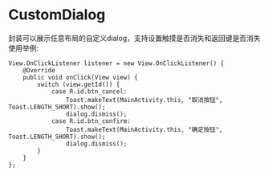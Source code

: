# CustomDialog
封装可以展示任意布局的自定义dialog，支持设置触摸是否消失和返回键是否消失
使用举例:

 

    View.OnClickListener listener = new View.OnClickListener() {
        @Override
        public void onClick(View view) {
            switch (view.getId()) {
                case R.id.btn_cancel:
                    Toast.makeText(MainActivity.this, "取消按钮", Toast.LENGTH_SHORT).show();
                    dialog.dismiss();
                case R.id.btn_confirm:
                    Toast.makeText(MainActivity.this, "确定按钮", Toast.LENGTH_SHORT).show();
                    dialog.dismiss();
            }
        }
    };
